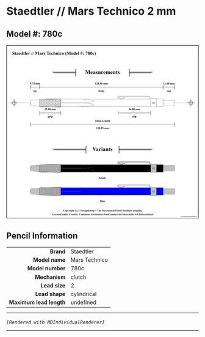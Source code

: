 # Staedtler // Mars Technico 2 mm

## Model #: 780c

<img src="./mars-technico-780c-2.0-grouped.png">

## Pencil Information

|     |     |
| ---: | :--- |
| **Brand** | Staedtler |
| **Model name** | Mars Technico |
| **Model number** | 780c |
| **Mechanism** | clutch |
| **Lead size** | 2 |
| **Lead shape** | cylindrical |
| **Maximum lead length** | undefined |


---

_`[Rendered with MDIndividualRenderer]`_

---

